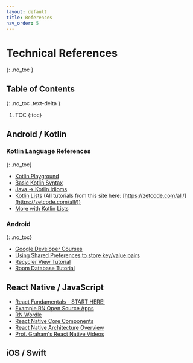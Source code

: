 ```yaml
---
layout: default
title: References
nav_order: 5
---
```


# Technical References
{: .no_toc }

## Table of Contents
{: .no_toc .text-delta }

1. TOC
{:toc}

## Android / Kotlin

### Kotlin Language References
{: .no_toc}

* [Kotlin Playground](https://play.kotlinlang.org/)
* [Basic Kotlin Syntax](https://kotlinlang.org/docs/basic-syntax.html)
* [Java -> Kotlin Idioms](https://kotlinlang.org/docs/idioms.html)
* [Kotlin Lists](https://zetcode.com/kotlin/list/) (All tutorials from this site here: [https://zetcode.com/all/](https://zetcode.com/all/))
* [More with Kotlin Lists](https://www.bezkoder.com/kotlin-list-mutable-list/)

### Android
{: .no_toc}

* [Google Developer Courses](https://developer.android.com/courses)
* [Using Shared Preferences to store key/value pairs](https://developer.android.com/training/data-storage/shared-preferences?hl=en)
* [Recycler View Tutorial](https://www.geeksforgeeks.org/android-recyclerview-in-kotlin/?ref=lbp)
* [Room Database Tutorial](https://developer.android.com/codelabs/android-room-with-a-view-kotlin#0)

## React Native / JavaScript

* [React Fundamentals - START HERE!](https://reactnative.dev/docs/intro-react)
* [Example RN Open Source Apps](https://github.com/ReactNativeNews/React-Native-Apps)
* [RN Wordle](https://github.com/martymfly/react-native-wordle)
* [React Native Core Components](https://reactnative.dev/docs/components-and-apis)
* [React Native Architecture Overview](https://reactnative.dev/architecture/overview)
* [Prof. Graham's React Native Videos](https://reactnatural.com/)



## iOS / Swift
